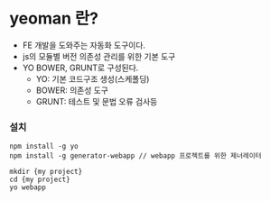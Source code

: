 # yeoman 란?
* FE 개발을 도와주는 자동화 도구이다.
* js의 모듈별 버전 의존성 관리를 위한 기본 도구
* YO BOWER, GRUNT로 구성된다.
    * YO: 기본 코드구조 생성(스케폴딩)
    * BOWER: 의존성 도구
    * GRUNT: 테스트 및 문법 오류 검사등
    
### 설치
```
npm install -g yo
npm install -g generator-webapp // webapp 프로젝트를 위한 제너레이터

mkdir {my project}
cd {my project}
yo webapp
```
